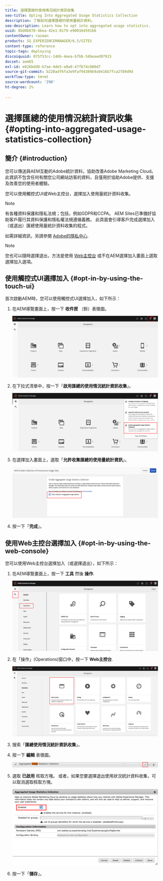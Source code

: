 ```yaml
---
title: 選擇匯總的使用情況統計資訊收集
seo-title: Opting Into Aggregated Usage Statistics Collection
description: 了解如何選擇匯總的使用量統計資料。
seo-description: Learn how to opt into aggregated usage statistics.
uuid: 8bd0b870-4bea-42e1-8179-e900164591b6
contentOwner: raiman
products: SG_EXPERIENCEMANAGER/6.5/SITES
content-type: reference
topic-tags: deploying
discoiquuid: 075f53cc-146b-4eea-bfbb-54beaed97915
docset: aem65
exl-id: e626bdd8-b7ae-4de5-a0a0-47fb74c080d7
source-git-commit: b220adf6fa3e9faf94389b9a9416b7fca2f89d9d
workflow-type: tm+mt
source-wordcount: '298'
ht-degree: 2%

---
```


# 選擇匯總的使用情況統計資訊收集{#opting-into-aggregated-usage-statistics-collection}

## 簡介 {#introduction}

您可以傳送與AEM互動的Adobe統計資料，協助改善Adobe Marketing Cloud。 此資訊不包含任何有關您公司網站訪客的資料，且僅用於協助Adobe提供、支援及改善您的使用者體驗。

您可以使用觸控式UI或Web主控台，選擇加入使用量統計資料收集。

>[!NOTE]
>
>有各種資料保護和隱私法規；包括，例如GDPR和CCPA。 AEM Sites已準備好協助客戶履行其資料保護和隱私權法規遵循義務。 此頁面會引導客戶完成選擇加入（或退出）匯總使用量統計資料收集的程式。
>
>如需詳細資訊，另請參閱 [Adobe的隱私中心](https://www.adobe.com/tw/privacy.html).

>[!NOTE]
>
>您也可以隨時選擇退出，方法是使用 [Web主控台](/help/sites-deploying/opt-in-aggregated-usage-statistics.md#opt-in-by-using-the-web-console) 或不在AEM選擇加入畫面上選取選擇加入選項。

## 使用觸控式UI選擇加入 {#opt-in-by-using-the-touch-ui}

首次啟動AEM時，您可以使用觸控式UI選擇加入，如下所示：

1. 在AEM導覽畫面上，按一下 **收件匣** （鈴）表徵圖。

   ![usage_statisticsnavigationscreen](assets/usage_statisticsnavigationscreen.png)

1. 在下拉式清單中，按一下「**啟用匯總的使用情況統計資訊收集**」。

   ![usage_statisticsnavigationscreen2](assets/usage_statisticsnavigationscreen2.png)

1. 在選擇加入畫面上，選取「**允許收集匯總的使用量統計資訊**」。

   ![usage_statisticsopt_inscreen](assets/usage_statisticsopt-inscreen.png)

1. 按一下「**完成**」。

## 使用Web主控台選擇加入 {#opt-in-by-using-the-web-console}

您可以使用Web主控台選擇加入（或選擇退出），如下所示：

1. 在AEM導覽畫面上，按一下 **工具** 然後 **操作**.

   ![usage_statisticssopshaboard](assets/usage_statisticsopsdashboard.png)

1. 在「操作」(Operations)窗口中，按一下 **Web主控台**.

   ![usage_statisticswebconsole](assets/usage_statisticswebconsole.png)

1. 搜索「**匯總使用情況統計資訊收集**」。
1. 按一下 **編輯** 表徵圖。

   ![usage_statisticscollectionedit](assets/usage_statisticscollectionedit.png)

1. 選取 **已啟用** 核取方塊。 或者，如果您要選擇退出使用狀況統計資料收集，可以取消選取核取方塊。

   ![usage_statisticsselect](assets/usage_statisticsselect.png)

1. 按一下「**儲存**」。
